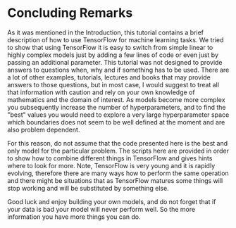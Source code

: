# Concluding Remarks

As it was mentioned in the Introduction, this tutorial contains a brief description of how to use TensorFlow for machine learning tasks. We tried to show that using TensorFlow it is easy to switch from simple linear to highly complex models just by adding a few lines of code or even just by passing an additional parameter. This tutorial was not designed to provide answers to questions when, why and if something has to be used. There are a lot of other examples, tutorials, lectures and books that may provide answers to those questions, but in most case, I would suggest to treat all that information with caution and rely on your own knowledge of mathematics and the domain of interest. As models become more complex you subsequently increase the number of hyperparameters, and to find the "best" values you would need to explore a very large hyperparameter space which boundaries does not seem to be well defined at the moment and are also problem dependent.

For this reason, do not assume that the code presented here is the best and only model for the particular problem. The scripts here are provided in order to show how to combine different things in TensorFlow and gives hints where to look for more. Note, TensorFlow is very young and it is rapidly evolving, therefore there are many ways how to perform the same operation and there might be situations that as TensorFlow matures some things will stop working and will be substituted by something else.

Good luck and enjoy building your own models, and do not forget that if your data is bad your model will never perform well. So the more information you have more things you can do.

